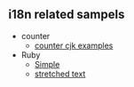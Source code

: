 ## i18n related sampels

* counter
  * [counter cjk examples](counter-cjk-examples.html)
* Ruby
  * [Simple](html_ruby.html)
  * [stretched text](html_ruby_stretch.html)

